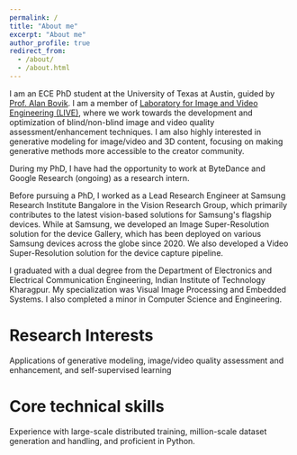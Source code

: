 ```yaml
---
permalink: /
title: "About me"
excerpt: "About me"
author_profile: true
redirect_from: 
  - /about/
  - /about.html
---
```

I am an ECE PhD student at the University of Texas at Austin, guided by [Prof. Alan Bovik](https://www.ece.utexas.edu/people/faculty/alan-bovik).
I am a member of [Laboratory for Image and Video Engineering (LIVE)](https://live.ece.utexas.edu/index.php), where we work towards the development and optimization of blind/non-blind image and video quality assessment/enhancement techniques. I am also highly interested in generative modeling for image/video and 3D content, focusing on making generative methods more accessible to the creator community. 

During my PhD, I have had the opportunity to work at ByteDance and Google Research (ongoing) as a research intern.

Before pursuing a PhD, I worked as a Lead Research Engineer at Samsung Research Institute Bangalore in the Vision Research Group, which primarily contributes to the latest vision-based solutions for Samsung's flagship devices. While at Samsung, we developed an Image Super-Resolution solution for the device Gallery, which has been deployed on various Samsung devices across the globe since 2020. We also developed a Video Super-Resolution solution for the device capture pipeline.

I graduated with a dual degree from the Department of Electronics and Electrical Communication Engineering, Indian Institute of Technology Kharagpur. My specialization was Visual Image Processing and Embedded Systems. I also completed a minor in Computer Science and Engineering. 


Research Interests
==================
Applications of generative modeling, image/video quality assessment and enhancement, and self-supervised learning

Core technical skills
==================
Experience with large-scale distributed training, million-scale dataset generation and handling, and proficient in Python. 
